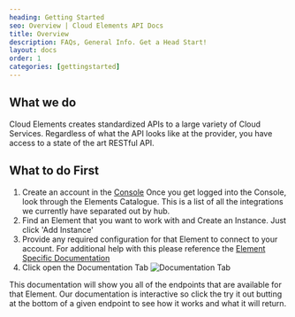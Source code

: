 ```yaml
---
heading: Getting Started
seo: Overview | Cloud Elements API Docs
title: Overview
description: FAQs, General Info. Get a Head Start!
layout: docs
order: 1
categories: [gettingstarted]
---
```


## What we do

Cloud Elements creates standardized APIs to a large variety of Cloud Services. Regardless of what the API looks like at the provider, you have access to a state of the art RESTful API.


## What to do First
1. Create an account in the [Console](https://console.cloud-elements.com/elements/jsp/signup.jsp)
  Once you get logged into the Console, look through the Elements Catalogue. This is a list of all the integrations we currently have separated out by hub.
2. Find an Element that you want to work with and Create an Instance. Just click 'Add Instance'
3. Provide any required configuration for that Element to connect to your account.
  For additional help with this please reference the [Element Specific Documentation](/docs/elements.html)
4. Click open the Documentation Tab
![Documentation Tab](http://cloud-elements.com/wp-content/uploads/2015/07/HumanCapitalQuickStart5.png)

This documentation will show you all of the endpoints that are available for that Element.
Our documentation is interactive so click the try it out butting at the bottom of a given endpoint to see how it works and what it will return.
